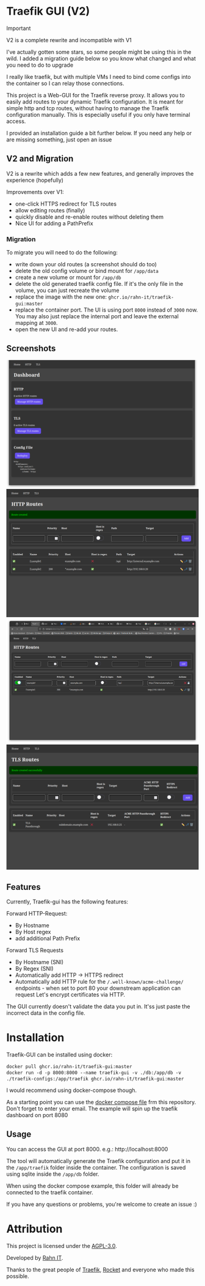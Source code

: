 # Traefik GUI (V2)

> [!IMPORTANT]
>
> V2 is a complete rewrite and incompatible with V1
> 
> I've actually gotten some stars, so some people might be using this in the wild.
> I added a migration guide below so you know what changed and what you need to do to upgrade

I really like traefik, but with multiple VMs I need to bind come configs into the container so I can relay those connections.

This project is a Web-GUI for the Traefik reverse proxy. It allows you to easily add routes to your dynamic Traefik configuration.
It is meant for simple http and tcp routes, without having to manage the Traefik configuration manually.
This is especially useful if you only have terminal access.

I provided an installation guide a bit further below. If you need any help or are missing something, just open an issue

## V2 and Migration

V2 is a rewrite which adds a few new features, and generally improves the experience (hopefully)

Improvements over V1:
- one-click HTTPS redirect for TLS routes
- allow editing routes (finally)
- quickly disable and re-enable routes without deleting them
- Nice UI for adding a PathPrefix

### Migration

To migrate you will need to do the following:
- write down your old routes (a screenshot should do too)
- delete the old config volume or bind mount for `/app/data`
- create a new volume or mount for `/app/db` 
- delete the old generated traefik config file. If it's the only file in the volume, you can just recreate the volume
- replace the image with the new one: `ghcr.io/rahn-it/traefik-gui:master`
- replace the container port. The UI is using port `8000` instead of `3000` now. You may also just replace the internal port and leave the external mapping at `3000`.
- open the new UI and re-add your routes.

## Screenshots

![Screenshot](screenshots/home.png)
![Screenshot](screenshots/http.png)
![Screenshot](screenshots/edit.png)
![Screenshot](screenshots/tls.png)

## Features

Currently, Traefik-gui has the following features:

Forward HTTP-Request:
- By Hostname
- By Host regex
- add additional Path Prefix

Forward TLS Requests
- By Hostname (SNI)
- By Regex (SNI)
- Automatically add HTTP -> HTTPS redirect
- Automatically add HTTP rule for the `/.well-known/acme-challenge/` endpoints - when set to port 80 your downstream application can request Let's encrypt certificates via HTTP.

The GUI currently doesn't validate the data you put in. It'ss just paste the incorrect data in the config file.

# Installation

Traefik-GUI can be installed using docker:

```shell
docker pull ghcr.io/rahn-it/traefik-gui:master
docker run -d -p 8000:8000 --name traefik-gui -v ./db:/app/db -v ./traefik-configs:/app/traefik ghcr.io/rahn-it/traefik-gui:master
```

I would recommend using docker-compose though.

As a starting point you can use the [docker compose file](docker-compose.yaml) frm this repository.
Don't forget to enter your email. The example will spin up the traefik dashboard on port 8080

## Usage

You can access the GUI at port 8000. e.g.: http://localhost:8000

The tool will automatically generate the Traefik configuration and put it in the `/app/traefik` folder inside the container.
The configuration is saved using sqlite inside the `/app/db` folder.

When using the docker compose example, this folder will already be connected to the traefik container.

If you have any questions or problems, you're welcome to create an issue :)

# Attribution

This project is licensed under the [AGPL-3.0](LICENSE).

Developed by [Rahn IT](https://it-rahn.de/).

Thanks to the great people of [Traefik](https://traefik.io/), [Rocket](https://rocket.rs/) and everyone who made this possible.
